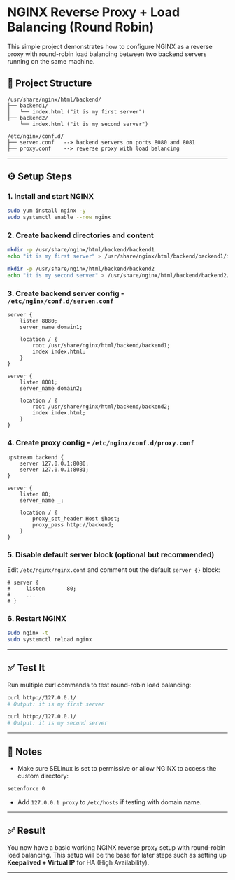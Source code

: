 # NGINX Reverse Proxy + Load Balancing (Round Robin)

This simple project demonstrates how to configure NGINX as a reverse proxy with round-robin load balancing between two backend servers running on the same machine.

## 🧱 Project Structure

```
/usr/share/nginx/html/backend/
├── backend1/
│   └── index.html ("it is my first server")
├── backend2/
    └── index.html ("it is my second server")

/etc/nginx/conf.d/
├── serven.conf   --> backend servers on ports 8080 and 8081
├── proxy.conf    --> reverse proxy with load balancing
```

---

## ⚙️ Setup Steps

### 1. Install and start NGINX
```bash
sudo yum install nginx -y
sudo systemctl enable --now nginx
```

### 2. Create backend directories and content
```bash
mkdir -p /usr/share/nginx/html/backend/backend1
echo "it is my first server" > /usr/share/nginx/html/backend/backend1/index.html

mkdir -p /usr/share/nginx/html/backend/backend2
echo "it is my second server" > /usr/share/nginx/html/backend/backend2/index.html
```

### 3. Create backend server config - `/etc/nginx/conf.d/serven.conf`
```nginx
server {
    listen 8080;
    server_name domain1;

    location / {
        root /usr/share/nginx/html/backend/backend1;
        index index.html;
    }
}

server {
    listen 8081;
    server_name domain2;

    location / {
        root /usr/share/nginx/html/backend/backend2;
        index index.html;
    }
}
```

### 4. Create proxy config - `/etc/nginx/conf.d/proxy.conf`
```nginx
upstream backend {
    server 127.0.0.1:8080;
    server 127.0.0.1:8081;
}

server {
    listen 80;
    server_name _;

    location / {
        proxy_set_header Host $host;
        proxy_pass http://backend;
    }
}
```

### 5. Disable default server block (optional but recommended)
Edit `/etc/nginx/nginx.conf` and comment out the default `server {}` block:
```nginx
# server {
#     listen       80;
#     ...
# }
```

### 6. Restart NGINX
```bash
sudo nginx -t
sudo systemctl reload nginx
```

---

## ✅ Test It
Run multiple curl commands to test round-robin load balancing:

```bash
curl http://127.0.0.1/
# Output: it is my first server

curl http://127.0.0.1/
# Output: it is my second server
```

---

## 📌 Notes
- Make sure SELinux is set to permissive or allow NGINX to access the custom directory:
```bash
setenforce 0
```

- Add `127.0.0.1 proxy` to `/etc/hosts` if testing with domain name.

---

## ✅ Result

You now have a basic working NGINX reverse proxy setup with round-robin load balancing. This setup will be the base for later steps such as setting up **Keepalived + Virtual IP** for HA (High Availability).

---
